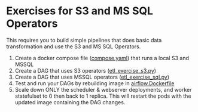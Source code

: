 # Exercises for S3 and MS SQL Operators

This requires you to build simple pipelines that does basic data transformation and use the S3 and MS SQL Operators.

1. Create a docker compose file ([compose.yaml](../compose.yaml)) that runs a local S3 and MSSQL
2. Create a DAG that uses S3 operators ([etl_exercise_s3.py](../dags/etl_exercise_s3.py))
3. Create a DAG that uses MSSQL operators ([etl_exercise_sql.py](../dags/etl_exercise_sql.py))
4. Test and run your DAGs by rebuilding image in [airflow.Dockerfile](../airflow.Dockerfile)
5. Scale down ONLY the scheduler & webserver deployments, and worker statefulset to 0 then back to 1 replica. This will restart the pods with the updated image containing the DAG changes.
